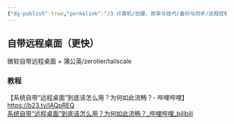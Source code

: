 ```yaml
---
{"dg-publish":true,"permalink":"/3 计算机/创建、效率与技巧/备份与同步/远程控制/windows远程桌面/","title":"windows远程桌面"}
---
```



## 自带远程桌面（更快）
微软自带远程桌面 + 蒲公英/zerotier/tailscale
### 教程
【系统自带“远程桌面”到底该怎么用？为何如此流畅？- 哔哩哔哩】<https://b23.tv/lAQpREQ>  
[系统自带“远程桌面”到底该怎么用？为何如此流畅？\_哔哩哔哩_bilibili](https://www.bilibili.com/video/BV1YM4y1z7wE/?buvid=XY630CE669F34078F341989B1EE06E60B0127&is_story_h5=false&mid=g8UDjEqHIS5oCexxb9oAEQ%3D%3D&p=1&plat_id=114&share_from=ugc&share_medium=android&share_plat=android&share_session_id=bde554b4-8432-4475-bf7d-4b00df0253be&share_source=COPY&share_tag=s_i&timestamp=1679099267&unique_k=lAQpREQ&up_id=251013709)